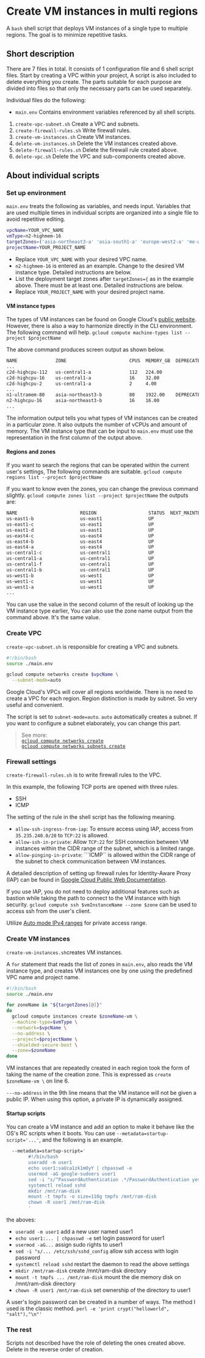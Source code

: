 # Create VM instances in multi regions

A ```bash``` shell script that deploys VM instances of a single type to multiple regions.
The goal is to minimize repetitive tasks.

## Short description

There are 7 files in total.
It consists of 1 configuration file and 6 shell script files.
Start by creating a VPC within your project,
A script is also included to delete everything you create.
The parts suitable for each purpose are divided into files so that only the necessary parts can be used separately. 

Individual files do the following:

- ```main.env``` Contains environment variables referenced by all shell scripts.

1. ```create-vpc-subnet.sh``` Create a VPC and subnets.
1. ```create-firewall-rules.sh``` Write firewall rules.
1. ```create-vm-instances.sh``` Create VM instances.
1. ```delete-vm-instances.sh``` Delete the VM instances created above.
1. ```delete-firewall-rules.sh``` Delete the firewall rule created above.
1. ```delete-vpc.sh``` Delete the VPC and sub-components created above.

## About individual scripts

### Set up environment

```main.env``` treats the following as variables, and needs input.
Variables that are used multiple times in individual scripts are organized into a single file to avoid repetitive editing.

```bash
vpcName=YOUR_VPC_NAME
vmType=n2-highmem-16
targetZones=('asia-northeast3-a' 'asia-south1-a' 'europe-west2-a' 'me-west1-a' 'us-central1-a' 'us-south1-a' 'us-west1-a' 'us-west2-a')
projectName=YOUR_PROJECT_NAME
```

* Replace ```YOUR_VPC_NAME``` with your desired VPC name.
* `n2-highmem-16` is entered as an example. Change to the desired VM instance type. Detailed instructions are below.
* List the deployment target zones after ```targetZones={``` as in the example above. There must be at least one. Detailed instructions are below.
* Replace ```YOUR_PROJECT_NAME``` with your desired project name.

#### VM instance types

The types of VM instances can be found on Google Cloud's [public website]("https://cloud.google.com/compute/docs/machine-resource"). However, there is also a way to harmonize directly in the CLI environment. The following command will help.
```gcloud compute machine-types list --project $projectName```

The above command produces screen output as shown below.

```bash
NAME              ZONE                       CPUS  MEMORY_GB  DEPRECATED
...
c2d-highcpu-112   us-central1-a              112   224.00
c2d-highcpu-16    us-central1-a              16    32.00
c2d-highcpu-2     us-central1-a              2     4.00
...
n1-ultramem-80    asia-northeast3-b          80    1922.00    DEPRECATED
n2-highcpu-16     asia-northeast3-b          16    16.00
...
```

The information output tells you what types of VM instances can be created in a particular zone. It also outputs the number of vCPUs and amount of memory.
The VM instance type that can be input to ```main.env``` must use the representation in the first column of the output above.

#### Regions and zones

If you want to search the regions that can be operated within the current user's settings,
The following commands are suitable.
```gcloud compute regions list --project $projectName```

If you want to know even the zones, you can change the previous command slightly.
```gcloud compute zones list --project $projectName``` the outputs are:

```bash
NAME                       REGION                   STATUS  NEXT_MAINTENANCE  TURNDOWN_DATE
us-east1-b                 us-east1                 UP
us-east1-c                 us-east1                 UP
us-east1-d                 us-east1                 UP
us-east4-c                 us-east4                 UP
us-east4-b                 us-east4                 UP
us-east4-a                 us-east4                 UP
us-central1-c              us-central1              UP
us-central1-a              us-central1              UP
us-central1-f              us-central1              UP
us-central1-b              us-central1              UP
us-west1-b                 us-west1                 UP
us-west1-c                 us-west1                 UP
us-west1-a                 us-west1                 UP
...
```

You can use the value in the second column of the result of looking up the VM instance type earlier,
You can also use the zone name output from the command above. It's the same value.

### Create VPC

```create-vpc-subnet.sh``` is responsible for creating a VPC and subnets.
```bash
#!/bin/bash
source ./main.env

gcloud compute networks create $vpcName \
  --subnet-mode=auto
```

Google Cloud's VPCs will cover all regions worldwide.
There is no need to create a VPC for each region. Region distinction is made by subnet.
So very useful and convenient.

The script is set to ```subnet-mode=auto```.
```auto``` automatically creates a subnet.
If you want to configure a subnet elaborately, you can change this part.

> See more:   
[```gcloud compute networks create```](https://cloud.google.com/sdk/gcloud/reference/compute/networks/create)  
[```gcloud compute networks subnets create```](https://cloud.google.com/sdk/gcloud/reference/compute/networks/subnets/create) 

### Firewall settings

```create-firewall-rules.sh``` is to write firewall rules to the VPC.

In this example, the following TCP ports are opened with three rules.

* SSH
* ICMP

The setting of the rule in the shell script has the following meaning.

* ```allow-ssh-ingress-from-iap```: To ensure access using IAP, access from ```35.235.240.0/20``` to ```TCP:22``` is allowed.
* ```allow-ssh-in-private```: Allow ```TCP:22``` for SSH connection between VM instances within the CIDR range of the subnet, which is a limited range.
* ```allow-pinging-in-private```: ```ICMP`` is allowed within the CIDR range of the subnet to check communication between VM instances.

A detailed description of setting up firewall rules for Identity-Aware Proxy (IAP) can be found in [Google Cloud Public Web Documentation](https://cloud.google.com/iap/docs/using-tcp-forwarding#create-firewall-rule ).

If you use IAP, you do not need to deploy additional features such as bastion while taking the path to connect to the VM instance with high security.
```gcloud compute ssh $vmInstanceName --zone $zone``` can be used to access ssh from the user's client.

Utilize [Auto mode IPv4 ranges]("https://cloud.google.com/vpc/docs/subnets#ip-ranges") for private access range.

### Create VM instances

```create-vm-instances.sh```creates VM instances.

A ```for``` statement that reads the list of zones in ```main.env```, also reads the VM instance type, and creates VM instances one by one using the predefined VPC name and project name.

```bash
#!/bin/bash
source ./main.env

for zoneName in "${targetZones[@]}"
do
  gcloud compute instances create $zoneName-vm \
  --machine-type=$vmType \
  --network=$vpcName \
  --no-address \
  --project=$projectName \
  --shielded-secure-boot \
  --zone=$zoneName
done
```

VM instances that are repeatedly created in each region took the form of taking the name of the creation zone. This is expressed as ```create $zoneName-vm \``` on line 6.

```---no-address``` in the 9th line means that the VM instance will not be given a public IP. When using this option, a private IP is dynamically assigned.

#### Startup scripts 

You can create a VM instance and add an option to make it behave like the OS's RC scripts when it boots. You can use ```--metadata=startup-script='...'```, and the following is an example.

```bash
  --metadata=startup-script='
        #!/bin/bash
        useradd -m user1
        echo user1:saUca1zk1mOyY | chpasswd -e
        usermod -aG google-sudoers user1
        sed -i "s/^PasswordAuthentication .*/PasswordAuthentication yes/" /etc/ssh/sshd_config
        systemctl reload sshd
        mkdir /mnt/ram-disk
        mount -t tmpfs -o size=110g tmpfs /mnt/ram-disk
        chown -R user1 /mnt/ram-disk
        '
```

the aboves: 
- ```useradd -m user1``` add a new user named user1
- ```echo user1:... | chpasswd -e``` set login password for user1
- ```usermod -aG...``` assign sudo rights to user1
- ```sed -i "s/... /etc/ssh/sshd_config``` allow ssh access with login password
- ```systemctl reload sshd``` restart the daemon to read the above settings
- ```mkdir /mnt/ram-disk``` create /mnt/ram-disk directory
- ```mount -t tmpfs ... /mnt/ram-disk``` mount the die memory disk on /mnt/ram-disk directory
- ```chown -R user1 /mnt/ram-disk``` set ownership of the directory to user1

A user's login password can be created in a number of ways. The method I used is the classic method. ```perl -e 'print crypt("helloworld", "salt"),"\n"'```

### The rest

Scripts not described have the role of deleting the ones created above.
Delete in the reverse order of creation.
